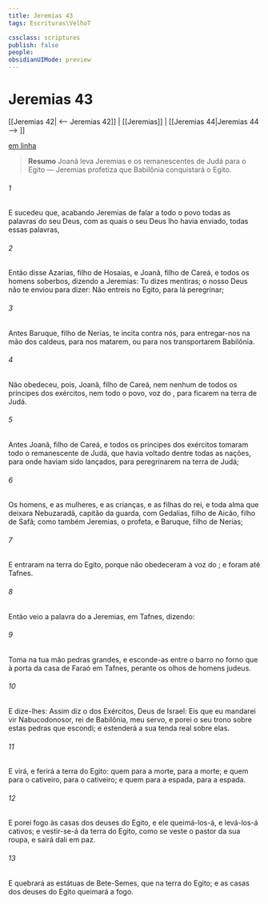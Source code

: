 ```yaml
---
title: Jeremias 43
tags: Escrituras\VelhoT

cssclass: scriptures
publish: false
people:
obsidianUIMode: preview
---
```


# Jeremias 43
[[Jeremias 42| <-- Jeremias 42]] | [[Jeremias]] | [[Jeremias 44|Jeremias 44 --> ]]

[em linha](https://churchofjesuschrist.org/study/scriptures/ot/jer/43?lang=por)

> __Resumo__
Joanã leva Jeremias e os remanescentes de Judá para o Egito — Jeremias profetiza que Babilônia conquistará o Egito.

###### 1 
E sucedeu que, acabando Jeremias de falar a todo o povo todas as palavras do  seu Deus, com as quais o  seu Deus lho havia enviado,  todas essas palavras,

###### 2 
Então disse Azarias, filho de Hosaías, e Joanã, filho de Careá, e todos os homens soberbos, dizendo a Jeremias: Tu dizes mentiras; o  nosso Deus não te enviou para dizer: Não entreis no Egito, para lá peregrinar;

###### 3 
Antes Baruque, filho de Nerias, te incita contra nós, para entregar-nos na mão dos caldeus, para nos matarem, ou para nos transportarem  Babilônia.

###### 4 
Não obedeceu, pois, Joanã, filho de Careá, nem nenhum de todos os príncipes dos exércitos, nem todo o povo,  voz do , para ficarem na terra de Judá.

###### 5 
Antes Joanã, filho de Careá, e todos os príncipes dos exércitos tomaram todo o remanescente de Judá, que havia voltado dentre todas as nações, para onde haviam sido lançados, para peregrinarem na terra de Judá;

###### 6 
Os homens, e as mulheres, e as crianças, e as filhas do rei, e toda alma que deixara Nebuzaradã, capitão da guarda, com Gedalias, filho de Aicão, filho de Safã; como também Jeremias, o profeta, e Baruque, filho de Nerias;

###### 7 
E entraram na terra do Egito, porque não obedeceram à voz do ; e foram até Tafnes.

###### 8 
Então veio a palavra do  a Jeremias, em Tafnes, dizendo:

###### 9 
Toma na tua mão pedras grandes, e esconde-as entre o barro no forno que  à porta da casa de Faraó em Tafnes, perante os olhos de homens judeus.

###### 10 
E dize-lhes: Assim diz o  dos Exércitos, Deus de Israel: Eis que eu mandarei vir Nabucodonosor, rei de Babilônia, meu servo, e porei o seu trono sobre estas pedras que escondi; e estenderá a sua tenda real sobre elas.

###### 11 
E virá, e ferirá a terra do Egito: quem para a morte, para a morte; e quem para o cativeiro, para o cativeiro; e quem para a espada, para a espada.

###### 12 
E porei fogo às casas dos deuses do Egito, e ele queimá-los-á, e levá-los-á cativos; e vestir-se-á da terra do Egito, como se veste o pastor da sua roupa, e sairá dali em paz.

###### 13 
E quebrará as estátuas de Bete-Semes, que  na terra do Egito; e as casas dos deuses do Egito queimará a fogo.

